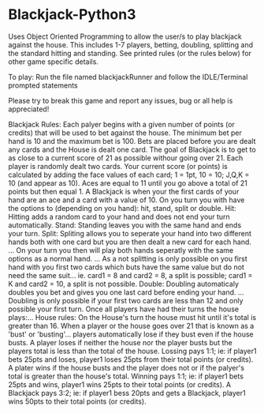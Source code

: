# Blackjack-Python3

Uses Object Oriented Programming to allow the user/s to play blackjack against the house.
This includes 1-7 players, betting, doubling, splitting and the standard hitting and standing.
See printed rules (or the rules below) for other game specific details.

To play: Run the file named blackjackRunner and follow the IDLE/Terminal prompted statements

Please try to break this game and report any issues, bug or all help is appreciated!

Blackjack Rules:
Each palyer begins with a given number of points (or credits) that will be used to bet against the house.
The minimum bet per hand is 10 and the maximum bet is 100.
Bets are placed before you are dealt any cards and the House is dealt one card.
The goal of Blackjack is to get to as close to a current score of 21 as possible withour going over 21.
Each player is randomly dealt two cards.
Your current score (or points) is calculated by adding the face values of each card; 1 = 1pt, 10 = 10; J,Q,K = 10 (and appear as 10).
Aces are equal to 11 until you go above a total of 21 points but then equal 1.
A Blackjack is when your the first cards of your hand are an ace and a card with a value of 10.
On you turn you with have the options to (depending on you hand): hit, stand, split or double.
Hit: Hitting adds a random card to your hand and does not end your turn automatically.
Stand: Standing leaves you with the same hand and ends your turn.
Split: Spliting allows you to seperate your hand into two different hands both with one card but you are then dealt a new card for each hand. ...
On your turn you then will play both hands seperatly with the same options as a normal hand. ...
As a not splitting is only possible on you first hand with you first two cards which buts have the same value but do not need the same suit...
ie. card1 = 8 and card2 = 8, a split is possible; card1 = K and card2 = 10, a split is not possible.
Double: Doubling automaticaly doubles you bet and gives you one last card before ending your hand. ...
Doubling is only possible if your first two cards are less than 12 and only possible your first turn.
Once all players have had their turns the house plays:...
House rules: On the House's turn the house must hit until it's total is greater than 16.
When a player or the house goes over 21 that is known as a 'bust' or 'busting'...
players automatically lose if they bust even if the house busts.
A player loses if neither the house nor the player busts but the players total is less than the total of the house.
Lossing pays 1:1; ie: if player1 bets 25pts and loses, player1 loses 25pts from their total points (or credits).
A plater wins if the house busts and the player does not or if the palyer's total is greater than the house's total.
Winning pays 1:1; ie: if player1 bets 25pts and wins, player1 wins 25pts to their total points (or credits).
A Blackjack pays 3:2; ie: if player1 bess 20pts and gets a Blackjack, player1 wins 50pts to  their total points (or credits).
